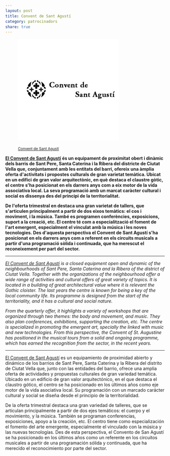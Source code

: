 ```yaml
---
layout: post
title: Convent de Sant Agustí
category: patrocinadors
share: true
---
```


<figure class="text-center">
	<img src="/public/img/convent-sant-agusti-organitzadors-barcelona-digital-art.jpg" alt="Convent de Sant Agustí - organitzadors de barcelona digital art" title="Convent de Sant Agustí - organitzadors de barcelona digital art">
	<figcaption>
		<p><small><i class="fa fa-external-link"></i> <a href="http://conventagusti.com/" title="Convent de Sant Agustí">Convent de Sant Agustí</a></small></p>
	</figcaption>
</figure>

<!--more--> 

**[El Convent de Sant Agustí](http://conventagusti.com/) és un equipament de proximitat obert i dinàmic dels barris de Sant Pere, Santa Caterina i la Ribera del districte de Ciutat Vella que, conjuntament amb les entitats del barri, ofereix una àmplia oferta d'activitats i propostes culturals de gran varietat temàtica. Ubicat en un edifici de gran valor arquitectònic, en què destaca el claustre gòtic, el centre s'ha posicionat en els darrers anys com a eix motor de la vida associativa local. La seva programació amb un marcat caràcter cultural i social es dissenya des del principi de la territorialitat.**

**De l'oferta trimestral en destaca una gran varietat de tallers, que s'articulen principalment a partir de dos eixos temàtics: el cos i moviment, i la música. També es programen conferències, exposicions, suport a la creació, etc. El centre té com a especialització el foment de l'art emergent, especialment el vinculat amb la música i les noves tecnologies. Des d'aquesta perspectiva el Convent de Sant Agustí s'ha posicionat en els darrers anys com a referent en els circuits musicals a partir d'una programació sòlida i continuada, que ha merescut el reconeixement per part del sector.**

---

*[El Convent de Sant Agustí](http://conventagusti.com/) is a closed equipment open and dynamic of the neighbourhoods of Sant Pere, Santa Caterina and la Ribera of the district of Ciutat Vella. Together with the organizations of the neighbourhood offer a wide range of activities and cultural offers of great variety of topics. It is located in a building of great architectural value where it is relevant the Gothic cloister. The last years the centre is known for being a key of the local community life. Its programme is designed from the start of the territoriality, and it has a cultural and social nature.*

*From the quarterly offer, it highlights a variety of workshops that are organized through two themes: the body and movement, and music. They also plan conferences, exhibitions, supporting the creation, etc. The centre is specialized in promoting the emergent art, specially the linked with music and new technologies. From this perspective, the Convent of St. Augustine has positioned in the musical tours from a solid and ongoing programme, which has earned the recognition from the sector, in the recent years.*

---

[El Convent de Sant Agustí](http://conventagusti.com/) es un equipamiento de proximidad abierto y dinámico de los barrios de Sant Pere, Santa Caterina y la Ribera del distrito de Ciutat Vella que, junto con las entidades del barrio, ofrece una amplia oferta de actividades y propuestas culturales de gran variedad temática. Ubicado en un edificio de gran valor arquitectónico, en el que destaca el claustro gótico, el centro se ha posicionado en los últimos años como eje motor de la vida asociativa local. Su programación con un marcado carácter cultural y social se diseña desde el principio de la territorialidad. 

De la oferta trimestral destaca una gran variedad de talleres, que se articulan principalmente a partir de dos ejes temáticos: el cuerpo y el movimiento, y la música. También se programan conferencias, exposiciones, apoyo a la creación, etc. El centro tiene como especialización el fomento del arte emergente, especialmente el vinculado con la música y las nuevas tecnologías. Des de esta perspectiva, el Convento de San Agustí se ha posicionado en los últimos años como un referente en los circuitos musicales a partir de una programación sólida y continuada, que ha merecido el reconocimiento por parte del sector. 